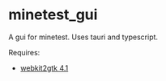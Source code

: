 # minetest_gui
 A gui for minetest. Uses tauri and typescript.

Requires:
- [webkit2gtk 4.1](https://webkitgtk.org/)